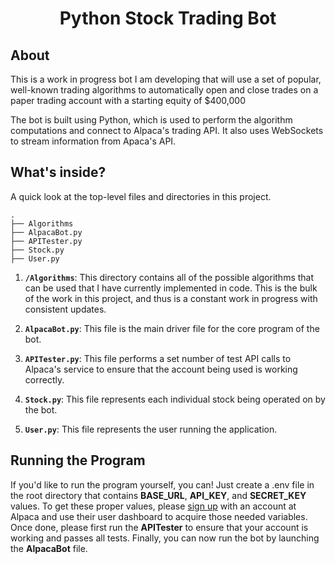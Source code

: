 <h1 align="center">
    Python Stock Trading Bot 
</h1>

## About

This is a work in progress bot I am developing that will use a set of popular, well-known trading algorithms to automatically open and close trades on a paper trading account with a starting equity of \$400,000

The bot is built using Python, which is used to perform the algorithm computations and connect to Alpaca's trading API. It also uses WebSockets to stream information from Apaca's API.

## What's inside?

A quick look at the top-level files and directories in this project.

    .
    ├── Algorithms
    ├── AlpacaBot.py
    ├── APITester.py
    ├── Stock.py
    ├── User.py

1.  **`/Algorithms`**: This directory contains all of the possible algorithms that can be used that I have currently implemented in code. This is the bulk of the work in this project, and thus is a constant work in progress with consistent updates.

2.  **`AlpacaBot.py`**: This file is the main driver file for the core program of the bot.

3.  **`APITester.py`**: This file performs a set number of test API calls to Alpaca's service to ensure that the account being used is working correctly.

4.  **`Stock.py`**: This file represents each individual stock being operated on by the bot.

5.  **`User.py`**: This file represents the user running the application.

## Running the Program

If you'd like to run the program yourself, you can! Just create a .env file in the root directory that contains **BASE_URL**, **API_KEY**, and **SECRET_KEY** values. To get these proper values, please [sign up](https://app.alpaca.markets/signup) with an account at Alpaca and use their user dashboard to acquire those needed variables. Once done, please first run the **APITester** to ensure that your account is working and passes all tests. Finally, you can now run the bot by launching the **AlpacaBot** file.
